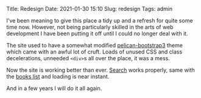 Title: Redesign
Date: 2021-01-30 15:10
Slug: redesign
Tags: admin

I've been meaning to give this place a tidy up and a refresh for quite some time now. However, not being particularly skilled in the arts of web development I have been putting it off until I could no longer deal with it.

The site used to have a somewhat modified [pelican-bootstrap3](https://github.com/getpelican/pelican-themes/tree/master/pelican-bootstrap3) theme which came with an awful lot of cruft. Loads of unused CSS and class decelerations, unneeded `<div>`s all over the place, it was a mess.

Now the site is working better than ever. [Search](/search) works properly, same with the [books list](/books) and loading is near instant.

And in a few years I will do it all again.
